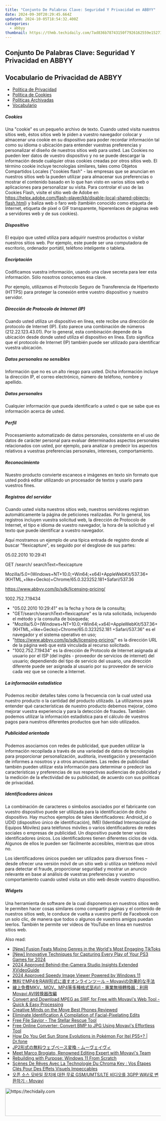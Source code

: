 ```yaml
---
title: "Conjunto De Palabras Clave: Seguridad Y Privacidad en ABBYY"
date: 2024-09-30T20:29:45.664Z
updated: 2024-10-05T18:54:32.400Z
categories:
  - abbyy
thumbnail: https://thmb.techidaily.com/7ad836b78743150f7926162559e15271095acf4f64d610e7943b29ad8777b2c6.jpg
---
```


## Conjunto De Palabras Clave: Seguridad Y Privacidad en ABBYY

## Vocabulario de Privacidad de ABBYY

* [Política de Privacidad](https://tools.techidaily.com/abbyy/products/)
* [Política de Cookies](https://tools.techidaily.com/abbyy/products/)
* [Políticas Archivadas](https://tools.techidaily.com/abbyy/products/)
* [Vocabulario](https://tools.techidaily.com/abbyy/products/)

##### Cookies

Una "cookie" es un pequeño archivo de texto. Cuando usted visita nuestros sitios web, éstos sitios web le piden a vuestro navegador colocar y almacenar una cookie en su dispositivo para poder recordar información tal como su idioma o ubicación para entender vuestras preferencias y personalizar el diseño de nuestros sitios web para usted. Las Cookies no pueden leer datos de vuestro dispositivo y no se puede descargar la información desde cualquier otras cookies creadas por otros sitios web. El término cookie incluye tecnologías similares, tales como Objetos Compartidos Locales ("cookies flash" - las empresas que se anuncian en nuestros sitios web la pueden utilizar para almacenar sus preferencias o mostrar el contenido basado en lo que han visto en varios sitios web o aplicaciones para personalizar su visita. Para controlar el uso de las Cookies Flash, visite el sitio web de Adobe en <https://helpx.adobe.com/flash-player/kb/disable-local-shared-objects-flash.html>) y baliza web o faro web (también conocido como etiqueta de Internet, etiqueta de píxel o GIF transparente, hiperenlaces de páginas web a servidores web y de sus cookies).

##### Dispositivo

El equipo que usted utiliza para adquirir nuestros productos o visitar nuestros sitios web. Por ejemplo, este puede ser una computadora de escritorio, ordenador portátil, teléfono inteligente o tableta.

##### Encriptación

Codificamos vuestra información, usando una clave secreta para leer esta información. Sólo nosotros conocemos esa clave.

Por ejemplo, utilizamos el Protocolo Seguro de Transferencia de Hipertexto (HTTPS) para proteger la conexión entre vuestro dispositivo y nuestro servidor.

##### Dirección de Protocolo de Internet (IP)

Cuando usted utiliza un dispositivo en línea, este recibe una dirección de protocolo de Internet (IP). Esto parece una combinación de números (212.22.123.43.01). Por lo general, esta combinación depende de la ubicación desde donde usted utiliza el dispositivo en línea. Esto significa que el protocolo de Internet (IP) también puede ser utilizado para identificar vuestra ubicación.

##### Datos personales no sensibles

Información que no es un alto riesgo para usted. Dicha información incluye la dirección IP, el correo electrónico, número de teléfono, nombre y apellido.

##### Datos personales

Cualquier información que pueda identificarlo a usted o que se sabe que es información acerca de usted.

##### Perfil

Procesamiento automatizado de datos personales, consistente en el uso de datos de carácter personal para evaluar determinados aspectos personales relacionados con usted, por ejemplo, para analizar o predecir los aspectos relativos a vuestras preferencias personales, intereses, comportamiento.

##### Reconocimiento

Nuestro producto convierte escaneos e imágenes en texto sin formato que usted podrá editar utilizando un procesador de textos y usarlo para vuestros fines.

##### Registros del servidor

Cuando usted visita nuestros sitios web, nuestros servidores registran automáticamente la página de peticiones realizadas. Por lo general, los registros incluyen vuestra solicitud web, la dirección de Protocolo de Internet, el tipo e idioma de vuestro navegador, la hora de la solicitud y el texto que puede identificar a vuestro navegador.

Aquí mostramos un ejemplo de una típica entrada de registro donde al buscar "flexicapture", es seguido por el desglose de sus partes:

05.02.2010 10:29:41

GET /search/ searchText=flexicapture

Mozilla/5.0+(Windows+NT+10.0;+Win64;+x64)+AppleWebKit/537.36+(KHTML,+like+Gecko)+Chrome/65.0.323252.181+Safari/537.36

https://www.abbyy.com/lp/sdk/licensing-pricing/

1002.752.7.19434

* "05.02.2010 10:29:41" es la fecha y hora de la consulta;
* "GET/search/searchText=flexicapture" es la ruta solicitada, incluyendo el método y la consulta de búsqueda;
* "Mozilla/5.0+(Windows+NT+10.0;+Win64;+x64)+AppleWebKit/537.36+(KHTML,+like+Gecko)+Chrome/65.0.323252.181 +Safari/537.36" es el navegador y el sistema operativo en uso;
* "https://www.abbyy.com/lp/sdk/licensing-pricing/" es la dirección URL de la página web que está vinculada al recurso solicitado.
* "1002.752.7.19434" es la dirección de Protocolo de Internet asignada al usuario por el ISP (del inglés - proveedor de servicios de internet) del usuario; dependiendo del tipo de servicio del usuario, una dirección diferente puede ser asignada al usuario por su proveedor de servicio cada vez que se conecte a Internet.

##### La información estadística

Podemos recibir detalles tales como la frecuencia con la cual usted usa nuestro producto o la cantidad del producto utilizado. La utilizamos para entender qué características de nuestro producto debemos mejorar, cómo mejorar vuestra experiencia y para la detección de fraudes. También podemos utilizar la información estadística para el cálculo de vuestros pagos para nuestros diferentes productos que han sido utilizados.

##### Publicidad orientada

Podemos asociarnos con redes de publicidad, que pueden utilizar la información recopilada a través de una variedad de datos de tecnologías para proporcionar personalización, auditoría, investigación y presentación de informes a nosotros y a otros anunciantes. Las redes de publicidad también pueden utilizar esta información para determinar o predecir las características y preferencias de sus respectivas audiencias de publicidad y la medición de la efectividad de su publicidad, de acuerdo con sus políticas de privacidad.

##### Identificadores únicos

La combinación de caracteres o símbolos asociados por el fabricante con vuestro dispositivo puede ser utilizada para la identificación de dicho dispositivo. Hay muchos ejemplos de tales identificadores: Android\_id o UDID (dispositivo único de identificación), IMEI (Identidad Internacional de Equipos Móviles) para teléfonos móviles o varios identificadores de redes sociales o empresas de publicidad. Un dispositivo puede tener varios identificadores únicos. Los identificadores tienen diferentes ciclos de vida. Algunos de ellos le pueden ser fácilmente accesibles, mientras que otros no.

Los identificadores únicos pueden ser utilizados para diversos fines – desde ofrecer una versión móvil de un sitio web si utiliza un teléfono móvil para detectar el fraude, proporcionar seguridad y mostrar un anuncio relevante en base al análisis de vuestras preferencias y vuestro comportamiento cuando usted visita un sitio web desde vuestro dispositivo.

##### Widgets

Una herramienta de software de la cual disponemos en nuestros sitios web le permiten hacer cosas similares como compartir páginas y el contenido de nuestros sitios web, le conduce de vuelta a vuestro perfil de Facebook con un solo clic, de manera que todos o algunos de vuestros amigos puedan leerlos. También te permite ver vídeos de YouTube en línea en nuestros sitios web.

<ins class="adsbygoogle"
     style="display:block"
     data-ad-format="autorelaxed"
     data-ad-client="ca-pub-7571918770474297"
     data-ad-slot="1223367746"></ins>

<ins class="adsbygoogle"
     style="display:block"
     data-ad-client="ca-pub-7571918770474297"
     data-ad-slot="8358498916"
     data-ad-format="auto"
     data-full-width-responsive="true"></ins>

<span class="atpl-alsoreadstyle">Also read:</span>
<div><ul>
<li><a href="https://tiktok-videos.techidaily.com/new-fusion-feats-mixing-genres-in-the-worlds-most-engaging-tiktoks/"><u>[New] Fusion Feats Mixing Genres in the World's Most Engaging TikToks</u></a></li>
<li><a href="https://screen-recording.techidaily.com/new-innovative-techniques-for-capturing-every-play-of-your-ps3-games-for-2024/"><u>[New] Innovative Techniques for Capturing Every Play of Your PS3 Games for 2024</u></a></li>
<li><a href="https://fox-helps.techidaily.com/2024-approved-behind-the-camera-studio-insights-extended-xvideoguide/"><u>2024 Approved Behind-the-Camera Studio Insights Extended XVideoGuide</u></a></li>
<li><a href="https://fox-friendly.techidaily.com/2024-approved-speedy-image-viewer-powered-by-windows-11/"><u>2024 Approved Speedy Image Viewer Powered by Windows 11</u></a></li>
<li><a href="https://solve-news.techidaily.com/mp4raw-movavi/"><u>無料でMP4をRAW形式に直すオンラインツール – Movaviの効果的な手法</u></a></li>
<li><a href="https://solve-news.techidaily.com/mkvmovmp4avi-movavi-avi/"><u>線上免費MKV、MOV、MP4等多種格式至AVI - 專業無損轉換器：利用 Movavi AVI转换器改編</u></a></li>
<li><a href="https://solve-news.techidaily.com/convert-and-download-mpeg-as-swf-for-free-with-movavis-web-tool-quick-and-easy-processing/"><u>Convert and Download MPEG as SWF for Free with Movavi's Web Tool - Quick & Easy Processing</u></a></li>
<li><a href="https://extra-lessons.techidaily.com/creative-minds-on-the-move-best-phones-reviewed/"><u>Creative Minds on the Move Best Phones Reviewed</u></a></li>
<li><a href="https://extra-resources.techidaily.com/eliminate-identification-a-compilation-of-facial-pixelating-edits/"><u>Eliminate Identification A Compilation of Facial-Pixelating Edits</u></a></li>
<li><a href="https://data-wizards.techidaily.com/free-file-savior-the-stellar-rescue-tool/"><u>Free File Savior - The Stellar Rescue Tool</u></a></li>
<li><a href="https://solve-news.techidaily.com/free-online-converter-convert-bmp-to-jpg-using-movavis-effortless-tool/"><u>Free Online Converter: Convert BMP to JPG Using Movavi's Effortless Tool</u></a></li>
<li><a href="https://android-pokemon-go.techidaily.com/how-do-you-get-sun-stone-evolutions-in-pokemon-for-itel-p55plus-drfone-by-drfone-virtual-android/"><u>How Do You Get Sun Stone Evolutions in Pokémon For Itel P55+? | Dr.fone</u></a></li>
<li><a href="https://solve-news.techidaily.com/1726227723840-jp2/"><u>JP2形式の無料ウェブベース変換 - ムーヴェイヴィ</u></a></li>
<li><a href="https://solve-news.techidaily.com/meet-marco-brogiato-renowned-editing-expert-with-movavis-team/"><u>Meet Marco Brogiato, Renowned Editing Expert with Movavi's Team</u></a></li>
<li><a href="https://win11.techidaily.com/rebuilding-with-purpose-windows-11-from-scratch/"><u>Rebuilding with Purpose: Windows 11 From Scratch</u></a></li>
<li><a href="https://solve-news.techidaily.com/scenes-de-reves-avec-la-technologie-du-chroma-key-vos-etapes-cles-pour-des-effets-visuels-impeccables/"><u>Scènes De Rêves Avec La Technologie Du Chroma Key : Vos Étapes Clés Pour Des Effets Visuels Impeccables</u></a></li>
<li><a href="https://solve-news.techidaily.com/gsmumtslte-3gpp-wav-movavi/"><u>오픈 소스 모바일 장치에 대한 무료 GSM/UMTS/LTE 비디오를 3GPP WAV로 변환하기 - Movavi</u></a></li>
</ul></div>

<!-- affiliate ads begin -->
<a href="https://review-au.sjv.io/c/5597632/2098702/14409" target="_top" id="2098702">
  <img src="//a.impactradius-go.com/display-ad/14409-2098702" border="0" alt="https://techidaily.com" width="728" height="90"/>
</a>
<img height="0" width="0" src="https://review-au.sjv.io/i/5597632/2098702/14409" style="position:absolute;visibility:hidden;" border="0" />
<!-- affiliate ads end -->

